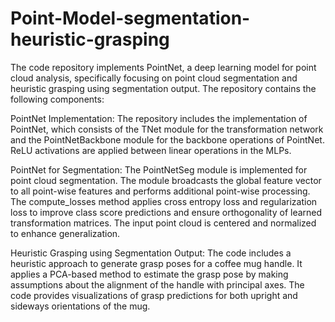 # Point-Model-segmentation-heuristic-grasping
The code repository implements PointNet, a deep learning model for point cloud analysis, specifically focusing on point cloud segmentation and heuristic grasping using segmentation output. The repository contains the following components:

PointNet Implementation: The repository includes the implementation of PointNet, which consists of the TNet module for the transformation network and the PointNetBackbone module for the backbone operations of PointNet. ReLU activations are applied between linear operations in the MLPs.

PointNet for Segmentation: The PointNetSeg module is implemented for point cloud segmentation. The module broadcasts the global feature vector to all point-wise features and performs additional point-wise processing. The compute_losses method applies cross entropy loss and regularization loss to improve class score predictions and ensure orthogonality of learned transformation matrices. The input point cloud is centered and normalized to enhance generalization.

Heuristic Grasping using Segmentation Output: The code includes a heuristic approach to generate grasp poses for a coffee mug handle. It applies a PCA-based method to estimate the grasp pose by making assumptions about the alignment of the handle with principal axes. The code provides visualizations of grasp predictions for both upright and sideways orientations of the mug.
